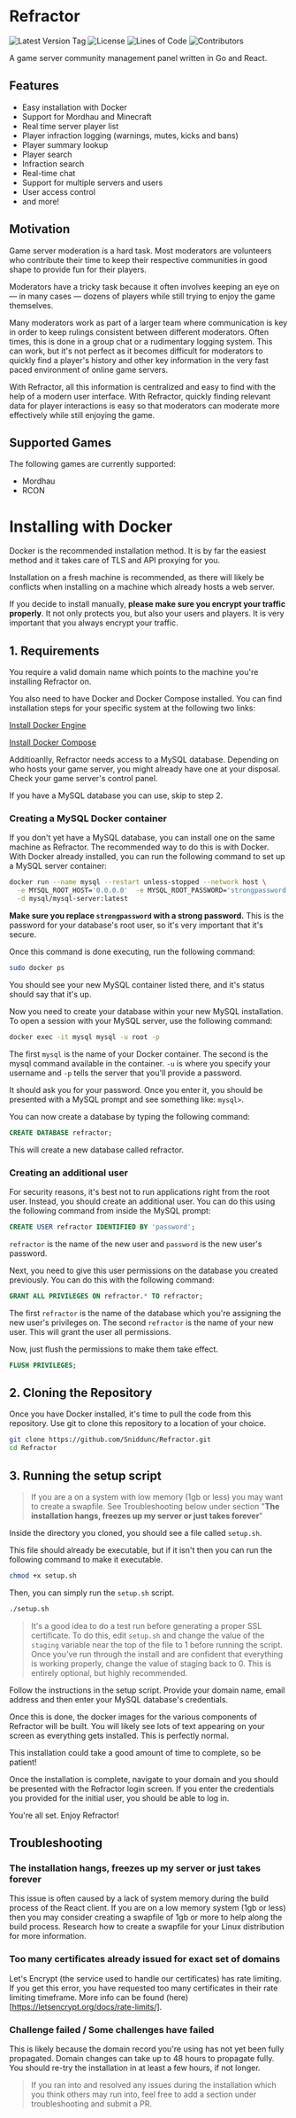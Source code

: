 # Refractor

![Latest Version Tag](https://img.shields.io/github/v/tag/sniddunc/refractor?label=version&style=flat-square)
![License](https://img.shields.io/github/license/sniddunc/refractor?style=flat-square)
![Lines of Code](https://img.shields.io/tokei/lines/github/sniddunc/refractor?label=lines%20of%20code&style=flat-square)
![Contributors](https://img.shields.io/github/contributors/sniddunc/refractor?color=%2397CA00&style=flat-square)

A game server community management panel written in Go and React.

## Features

- Easy installation with Docker
- Support for Mordhau and Minecraft
- Real time server player list
- Player infraction logging (warnings, mutes, kicks and bans)
- Player summary lookup
- Player search
- Infraction search
- Real-time chat
- Support for multiple servers and users
- User access control
- and more!

## Motivation

Game server moderation is a hard task. Most moderators are volunteers who contribute their time to keep their respective communities in good shape to provide fun for their players.

Moderators have a tricky task because it often involves keeping an eye on — in many cases — dozens of players while still trying to enjoy the game themselves.

Many moderators work as part of a larger team where communication is key in order to keep rulings consistent between different moderators. Often times, this is done in a group chat or a rudimentary logging system. This can work, but it's not perfect as it becomes difficult for moderators to quickly find a player's history and other key information in the very fast paced environment of online game servers.

With Refractor, all this information is centralized and easy to find with the help of a modern user interface. With Refractor, quickly finding relevant data for player interactions is easy so that moderators can moderate more effectively while still enjoying the game.

## Supported Games

The following games are currently supported:

- Mordhau
- RCON

# Installing with Docker

Docker is the recommended installation method. It is by far the easiest method and it takes care of TLS and API proxying for you.

Installation on a fresh machine is recommended, as there will likely be conflicts when installing on a machine which already hosts a web server.

If you decide to install manually, **please make sure you encrypt your traffic properly**. It not only protects you, but also your users and players. It is very important that you always encrypt your traffic.

## 1. Requirements

You require a valid domain name which points to the machine you're installing Refractor on.

You also need to have Docker and Docker Compose installed. You can find installation steps for your specific system at the following two links:

[Install Docker Engine](https://docs.docker.com/engine/install/)

[Install Docker Compose](https://docs.docker.com/compose/install/)

Additioanlly, Refractor needs access to a MySQL database. Depending on who hosts your game server, you might already have one at your disposal. Check your game server's control panel.

If you have a MySQL database you can use, skip to step 2.

### Creating a MySQL Docker container

If you don't yet have a MySQL database, you can install one on the same machine as Refractor. The recommended way to do this is with Docker. With Docker already installed, you can run the following command to set up a MySQL server container:

```zsh
docker run --name mysql --restart unless-stopped --network host \
  -e MYSQL_ROOT_HOST='0.0.0.0'  -e MYSQL_ROOT_PASSWORD='strongpassword' \
  -d mysql/mysql-server:latest
```

**Make sure you replace `strongpassword` with a strong password.** This is the password for your database's root user, so it's very important that it's secure.

Once this command is done executing, run the following command:

```zsh
sudo docker ps
```

You should see your new MySQL container listed there, and it's status should say that it's up.

Now you need to create your database within your new MySQL installation. To open a session with your MySQL server, use the following command:

```zsh
docker exec -it mysql mysql -u root -p
```

The first `mysql` is the name of your Docker container. The second is the mysql command available in the container. `-u` is where you specify your username and `-p` tells the server that you'll provide a password.

It should ask you for your password. Once you enter it, you should be presented with a MySQL prompt and see something like: `mysql>`.

You can now create a database by typing the following command:

```sql
CREATE DATABASE refractor;
```

This will create a new database called refractor.

### Creating an additional user

For security reasons, it's best not to run applications right from the root user. Instead, you should create an additional user. You can do this using the following command from inside the MySQL prompt:

```sql
CREATE USER refractor IDENTIFIED BY 'password';
```

`refractor` is the name of the new user and `password` is the new user's password.

Next, you need to give this user permissions on the database you created previously. You can do this with the following command:

```sql
GRANT ALL PRIVILEGES ON refractor.* TO refractor;
```

The first `refractor` is the name of the database which you're assigning the new user's privileges on. The second `refractor` is the name of your new user. This will grant the user all permissions.

Now, just flush the permissions to make them take effect.

```sql
FLUSH PRIVILEGES;
```

## 2. Cloning the Repository

Once you have Docker installed, it's time to pull the code from this repository. Use git to clone this repository to a location of your choice.

```zsh
git clone https://github.com/Sniddunc/Refractor.git
cd Refractor
```

## 3. Running the setup script

> If you are a on a system with low memory (1gb or less) you may want to create a swapfile. See Troubleshooting below under section "**The installation hangs, freezes up my server or just takes forever**"

Inside the directory you cloned, you should see a file called `setup.sh`.

This file should already be executable, but if it isn't then you can run the following command to make it executable.

```zsh
chmod +x setup.sh
```

Then, you can simply run the `setup.sh` script.

```zsh
./setup.sh
```

> It's a good idea to do a test run before generating a proper SSL certificate. To do this, edit `setup.sh` and change the value of the `staging` variable near the top of the file to 1 before running the script. Once you've run through the install and are confident that everything is working properly, change the value of staging back to 0. This is entirely optional, but highly recommended.

Follow the instructions in the setup script. Provide your domain name, email address and then enter your MySQL database's credentials.

Once this is done, the docker images for the various components of Refractor will be built. You will likely see lots of text appearing on your screen as everything gets installed. This is perfectly normal.

This installation could take a good amount of time to complete, so be patient!

Once the installation is complete, navigate to your domain and you should be presented with the Refractor login screen. If you enter the credentials you provided for the initial user, you should be able to log in.

You're all set. Enjoy Refractor!

## Troubleshooting

### **The installation hangs, freezes up my server or just takes forever**

This issue is often caused by a lack of system memory during the build process of the React client. If you are on a low memory system (1gb or less) then you may consider creating a swapfile of 1gb or more to help along the build process. Research how to create a swapfile for your Linux distribution for more information.

### **Too many certificates already issued for exact set of domains**

Let's Encrypt (the service used to handle our certificates) has rate limiting. If you get this error, you have requested too many certificates in their rate limiting timeframe. More info can be found (here)[https://letsencrypt.org/docs/rate-limits/].

### **Challenge failed / Some challenges have failed**

This is likely because the domain record you're using has not yet been fully propagated. Domain changes can take up to 48 hours to propagate fully. You should re-try the installation in at least a few hours, if not longer.

> If you ran into and resolved any issues during the installation which you think others may run into, feel free to add a section under troubleshooting and submit a PR.

